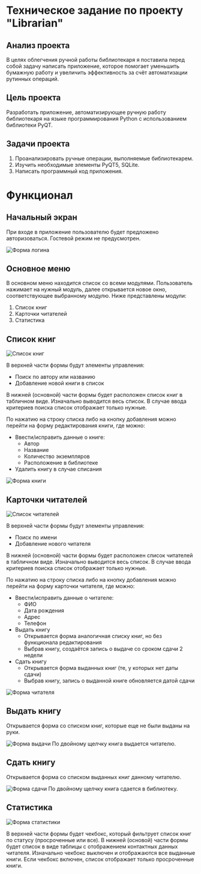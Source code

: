 # Техническое задание по проекту "Librarian"

## Анализ проекта

В целях облегчения ручной работы библиотекаря я поставила перед собой задачу написать приложение, которое помогает уменьшить бумажную работу и увеличить эффективность за счёт автоматизации рутинных операций.

## Цель проекта

Разработать приложение, автоматизирующее ручную работу библиотекаря на языке программирования Python с использованием библиотеки PyQT.

## Задачи проекта

1. Проанализировать ручные операции, выполняемые библиотекарем.
2. Изучить необходимые элементы PyQT5, SQLite.
3. Написать программный код приложения.

# Функционал

## Начальный экран

При входе в приложение пользователю будет предложено авторизоваться. Гостевой режим не предусмотрен.

![Форма логина](images/login.png)

## Основное меню

В основном меню находится список со всеми модулями. Пользователь нажимает на нужный модуль, далее открывается новое окно, соответствующее выбранному модулю. Ниже представлены модули:
1. Список книг
2. Карточки читателей
3. Статистика

## Список книг

![Список книг](images/MainForm.png)

В верхней части формы будут элементы управления:
* Поиск по автору или названию
* Добавление новой книги в список

В нижней (основной) части формы будет расположен список книг в табличном виде. Изначально выводится весь список. В случае ввода критериев поиска список отображает только нужные.

По нажатию на строку списка либо на кнопку добавления можно перейти на форму редактирования книги, где можно:
* Ввести/исправить данные о книге:
  * Автор
  * Название
  * Количество экземпляров
  * Расположение в библиотеке
* Удалить книгу в случае списания

![Форма книги](images/BookDialog.png)

## Карточки читателей

![Список читателей](images/ReaderForm.png)

В верхней части формы будут элементы управления:
* Поиск по имени
* Добавление нового читателя

В нижней (основной) части формы будет расположен список читателей в табличном виде.
Изначально выводится весь список. В случае ввода критериев поиска список отображает только нужные.

По нажатию на строку списка либо на кнопку добавления можно перейти на форму карточки читателя, где можно:
* Ввести/исправить данные о читателе:
  * ФИО
  * Дата рождения
  * Адрес
  * Телефон
* Выдать книгу
  * Открывается форма аналогичная списку книг, но без функционала редактирования
  * Выбрав книгу, создаётся запись о выдаче со сроком сдачи 2 недели
* Сдать книгу
  * Открывается форма выданных книг (те, у которых нет даты сдачи)
  * Выбрав книгу, запись о выданной книге обновляется датой сдачи

![Форма читателя](images/ReaderDialog.png)

## Выдать книгу

Открывается форма со списком книг, которые еще не были выданы на руки.

![Форма выдачи](images/GiveDialog.png)
По двойному щелчку книга выдается читателю.

## Сдать книгу

Открывается форма со списком выданных книг данному читателю.

![Форма сдачи](images/ReturnDialog.png)
По двойному щелчку книга сдается в библиотеку.

## Статистика

![Форма статистики](images/StatForm.png)

В верхней части формы будет чекбокс, который фильтрует список книг по статусу (просроченные или все).
В нижней (основой) части формы будет список в виде таблицы с отображением контактных данных читателя.
Изначально чекбокс выключен и отображаются все выданные книги. Если чекбокс включен, список отображает только просроченные книги.

